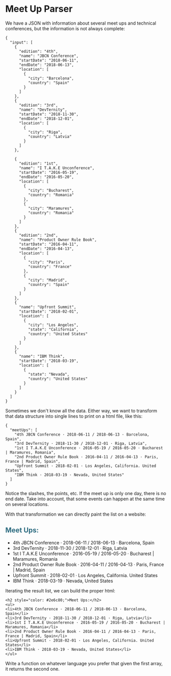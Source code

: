 # Meet Up Parser

We have a JSON with information about several meet ups and technical conferences, but the information is not always complete:

    {
      "input": [
        {
          "edition": "4th",
          "name": "JBCN Conference",
          "startDate": "2018-06-11",
          "endDate": "2018-06-13",
          "location": [
            {
              "city": "Barcelona",
              "country": "Spain"
            }
          ]
        },
        {
          "edition": "3rd",
          "name": "DevTernity",
          "startDate": "2018-11-30",
          "endDate": "2018-12-01",
          "location": [
            {
              "city": "Riga",
              "country": "Latvia"
            }
          ]
        },
    
        {
          "edition": "1st",
          "name": "I T.A.K.E Unconference",
          "startDate": "2016-05-19",
          "endDate": "2016-05-20",
          "location": [
            {
              "city": "Bucharest",
              "country": "Romania"
            },
            {
              "city": "Maramures",
              "country": "Romania"
            }
          ]
        },
        {
          "edition": "2nd",
          "name": "Product Owner Rule Book",
          "startDate": "2016-04-11",
          "endDate": "2016-04-13",
          "location": [
            {
              "city": "Paris",
              "country": "France"
            },
            {
              "city": "Madrid",
              "country": "Spain"
            }
          ]
        },
        {
          "name": "Upfront Summit",
          "startDate": "2018-02-01",
          "location": [
            {
              "city": "Los Angeles",
              "state": "California",
              "country": "United States"
            }
          ]
        },
        {
          "name": "IBM Think",
          "startDate": "2018-03-19",
          "location": [
            {
              "state": "Nevada",
              "country": "United States"
            }
          ]
        }
      ]
    }

Sometimes we don't know all the data. Either way, we want to transform that data structure into single lines to print on a html file, like this:

    {
      "meetUps": [
        "4th JBCN Conference · 2018-06-11 / 2018-06-13 · Barcelona, Spain",
        "3rd DevTernity · 2018-11-30 / 2018-12-01 · Riga, Latvia",
        "1st I T.A.K.E Unconference · 2016-05-19 / 2016-05-20 · Bucharest | Maramures, Romania",
        "2nd Product Owner Rule Book · 2016-04-11 / 2016-04-13 · Paris, France | Madrid, Spain",
        "Upfront Summit · 2018-02-01 · Los Angeles, California. United States",
        "IBM Think · 2018-03-19 · Nevada, United States"
      ]
    }

Notice the slashes, the points, etc. If the meet up is only one day, there is no end date. Take into account, that some events can happen at the same time on several locations.

With that transformation we can directly paint the list on a website:

<h2 style="color: #2e6c80;">Meet Ups:</h2>
<ul>
<li>4th JBCN Conference · 2018-06-11 / 2018-06-13 · Barcelona, Spain</li>
<li>3rd DevTernity · 2018-11-30 / 2018-12-01 · Riga, Latvia</li>
<li>1st I T.A.K.E Unconference · 2016-05-19 / 2016-05-20 · Bucharest | Maramures, Romania</li>
<li>2nd Product Owner Rule Book · 2016-04-11 / 2016-04-13 · Paris, France | Madrid, Spain</li>
<li>Upfront Summit · 2018-02-01 · Los Angeles, California. United States</li>
<li>IBM Think · 2018-03-19 · Nevada, United States</li>
</ul>

Iterating the result list, we can build the proper html:

    <h2 style="color: #2e6c80;">Meet Ups:</h2>
    <ul>
    <li>4th JBCN Conference · 2018-06-11 / 2018-06-13 · Barcelona, Spain</li>
    <li>3rd DevTernity · 2018-11-30 / 2018-12-01 · Riga, Latvia</li>
    <li>1st I T.A.K.E Unconference · 2016-05-19 / 2016-05-20 · Bucharest | Maramures, Romania</li>
    <li>2nd Product Owner Rule Book · 2016-04-11 / 2016-04-13 · Paris, France | Madrid, Spain</li>
    <li>Upfront Summit · 2018-02-01 · Los Angeles, California. United States</li>
    <li>IBM Think · 2018-03-19 · Nevada, United States</li>
    </ul>

Write a function on whatever language you prefer that given the first array, it returns the second one.
